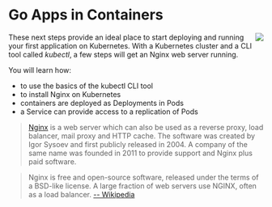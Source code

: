# Go Apps in Containers #

<img align="right" src="/javajon/courses/kubernetes-containers/go/assets/golang.png">

These next steps provide an ideal place to start deploying and running your first application on Kubernetes. With a Kubernetes cluster and a CLI tool called _kubectl_, a few steps will get an Nginx web server running.

You will learn how:

- to use the basics of the kubectl CLI tool
- to install Nginx on Kubernetes
- containers are deployed as Deployments in Pods
- a Service can provide access to a replication of Pods

> [Nginx](https://www.nginx.com) is a web server which can also be used as a reverse proxy, load balancer, mail proxy and HTTP cache. The software was created by Igor Sysoev and first publicly released in 2004. A company of the same name was founded in 2011 to provide support and Nginx plus paid software.

> Nginx is free and open-source software, released under the terms of a BSD-like license. A large fraction of web servers use NGINX, often as a load balancer. [-- Wikipedia](https://en.wikipedia.org/wiki/Nginx)
